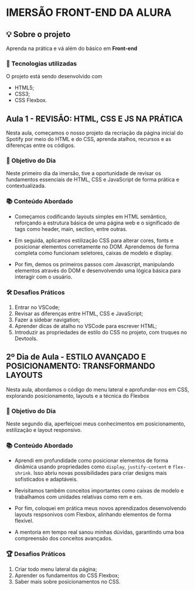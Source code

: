 # IMERSÃO FRONT-END DA ALURA

## :bulb: Sobre o projeto

Aprenda na prática e vá além do básico em **Front-end**

### 🚀 Tecnologias utilizadas

O projeto está sendo desenvolvido com

- HTML5;
- CSS3;
- CSS Flexbox.

## Aula 1 - REVISÃO: HTML, CSS E JS NA PRÁTICA

Nesta aula, começamos o nosso projeto da recriação da página inicial do Spotify por meio do HTML e do CSS, aprenda atalhos, recursos e as diferenças entre os códigos.

### 🚀 Objetivo do Dia
Neste primeiro dia da imersão, tive a oportunidade de revisar os fundamentos essenciais de HTML, CSS e JavaScript de forma prática e contextualizada.

### 📚 Conteúdo Abordado
- Começamos codificando layouts simples em HTML semântico, reforçando a estrutura básica de uma página web e o significado de tags como header, main, section, entre outras.

- Em seguida, aplicamos estilização CSS para alterar cores, fonts e posicionar elementos corretamente no DOM. Aprendemos de forma completa como funcionam seletores, caixas de modelo e display.

- Por fim, demos os primeiros passos com Javascript, manipulando elementos através do DOM e desenvolvendo uma lógica básica para interagir com o usuário.

### 🛠️ Desafios Práticos

1. Entrar no VSCode;
2. Revisar as diferenças entre HTML, CSS e JavaScript;
3. Fazer a sidebar navigation;
4. Aprender dicas de atalho no VSCode para escrever HTML;
5. Introduzir as propriedades de estilo do CSS no projeto, com truques no Devtools.

## 2º Dia de Aula - ESTILO AVANÇADO E POSICIONAMENTO: TRANSFORMANDO LAYOUTS

Nesta aula, abordamos o código do menu lateral e aprofundar-nos em CSS, explorando posicionamento, layouts e a técnica do Flexbox

### 🚀 Objetivo do Dia

Neste segundo dia, aperfeiçoei meus conhecimentos em posicionamento, estilização e layout responsivo.

### 📚 Conteúdo Abordado

- Aprendi em profundidade como posicionar elementos de forma dinâmica usando propriedades como `display`, `justify-content` e `flex-shrink`. Isso abriu novas possibilidades para criar designs mais sofisticados e adaptáveis.

- Revisitamos também conceitos importantes como caixas de modelo e trabalhamos com unidades relativas como rem e em.

- Por fim, coloquei em prática meus novos aprendizados desenvolvendo layouts respsonivos com Flexbox, alinhando elementos de forma flexível.

- A mentoria em tempo real sanou minhas dúvidas, garantindo uma boa compreensão dos conceitos avançados.

### 🏆 Desafios Práticos

1. Criar todo menu lateral da página;
2. Aprender os fundamentos do CSS Flexbox;
3. Saber mais sobre posicionamentos no CSS.